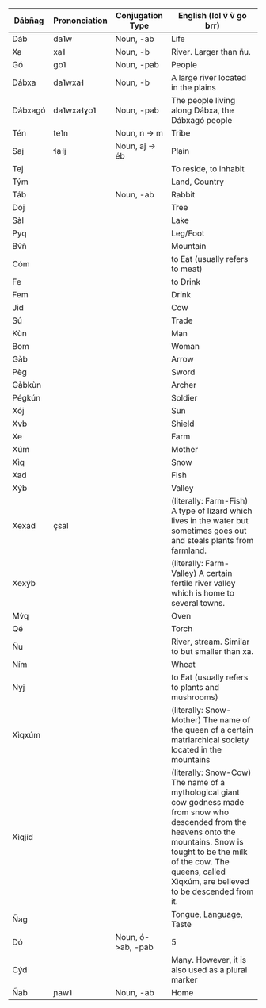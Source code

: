 
| Dábñag  | Prononciation | Conjugation Type  | English (lol v́ v̀ go brr)                                                                                                                                                                                                                      |
| ------- | ------------- | ----------------- | ----------------------------------------------------------------------------------------------------------------------------------------------------------------------------------------------------------------------------------------------- |
| Dáb     | da˥w          | Noun, -ab         | Life                                                                                                                                                                                                                                            |
| Xa      | xa˧           | Noun, -b          | River. Larger than ñu.                                                                                                                                                                                                                          |
| Gó      | go˥           | Noun, -pab        | People                                                                                                                                                                                                                                          |
| Dábxa   | da˥wxa˧       | Noun, -b          | A large river located in the plains                                                                                                                                                                                                             |
| Dábxagó | da˥wxa˧ɣo˥    | Noun, -pab        | The people living along Dábxa, the Dábxagó people                                                                                                                                                                                               |
| Tén     | te˥n          | Noun, n -> m      | Tribe                                                                                                                                                                                                                                           |
| Saj     | ɬa˧j          | Noun, aj -> éb    | Plain                                                                                                                                                                                                                                           |
| Tej     |               |                   | To reside, to inhabit                                                                                                                                                                                                                           |
| Tým     |               |                   | Land, Country                                                                                                                                                                                                                                   |
| Táb     |               | Noun, -ab         | Rabbit                                                                                                                                                                                                                                          |
| Doj     |               |                   | Tree                                                                                                                                                                                                                                            |
| Sàl     |               |                   | Lake                                                                                                                                                                                                                                            |
| Pyq     |               |                   | Leg/Foot                                                                                                                                                                                                                                        |
| Bv́ñ    |               |                   | Mountain                                                                                                                                                                                                                                        |
| Cóm     |               |                   | to Eat (usually refers to meat)                                                                                                                                                                                                                 |
| Fe      |               |                   | to Drink                                                                                                                                                                                                                                        |
| Fem     |               |                   | Drink                                                                                                                                                                                                                                           |
| Jid     |               |                   | Cow                                                                                                                                                                                                                                             |
| Sú      |               |                   | Trade                                                                                                                                                                                                                                           |
| Kùn     |               |                   | Man                                                                                                                                                                                                                                             |
| Bom     |               |                   | Woman                                                                                                                                                                                                                                           |
| Gàb     |               |                   | Arrow                                                                                                                                                                                                                                           |
| Pèg     |               |                   | Sword                                                                                                                                                                                                                                           |
| Gàbkùn  |               |                   | Archer                                                                                                                                                                                                                                          |
| Pégkún  |               |                   | Soldier                                                                                                                                                                                                                                         |
| Xój     |               |                   | Sun                                                                                                                                                                                                                                             |
| Xvb     |               |                   | Shield                                                                                                                                                                                                                                          |
| Xe      |               |                   | Farm                                                                                                                                                                                                                                            |
| Xúm     |               |                   | Mother                                                                                                                                                                                                                                          |
| Xìq     |               |                   | Snow                                                                                                                                                                                                                                            |
| Xad     |               |                   | Fish                                                                                                                                                                                                                                            |
| Xýb     |               |                   | Valley                                                                                                                                                                                                                                          |
| Xexad   | çɛal          |                   | (literally: Farm-Fish) A type of lizard which lives in the water but sometimes goes out and steals plants from farmland.                                                                                                                        |
| Xexýb   |               |                   | (literally: Farm-Valley) A certain fertile river valley which is home to several towns.                                                                                                                                                         |
| Mv̀q    |               |                   | Oven                                                                                                                                                                                                                                            |
| Qé      |               |                   | Torch                                                                                                                                                                                                                                           |
| Ñu      |               |                   | River, stream. Similar to but smaller than xa.                                                                                                                                                                                                  |
| Ním     |               |                   | Wheat                                                                                                                                                                                                                                           |
| Nyj     |               |                   | to Eat (usually refers to plants and mushrooms)                                                                                                                                                                                                 |
| Xìqxúm  |               |                   | (literally: Snow-Mother) The name of the queen of a certain matriarchical society located in the mountains                                                                                                                                      |
| Xìqjid  |               |                   | (literally: Snow-Cow) The name of a mythological giant cow godness made from snow who descended from the heavens onto the mountains. Snow is tought to be the milk of the cow. The queens, called Xìqxúm, are believed to be descended from it. |
| Ñag     |               |                   | Tongue, Language, Taste                                                                                                                                                                                                                         |
| Dó      |               | Noun, ó->ab, -pab | 5                                                                                                                                                                                                                                               |
| Cýd     |               |                   | Many. However, it is also used as a plural marker                                                                                                                                                                                               |
| Ñab     | ɲaw˥          | Noun, -ab         | Home                                                                                                                                                                                                                                            |
